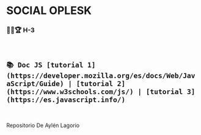 # SOCIAL OPLESK
### 🏴‍☠🏆 H-3 

<br/>


``
📚 Doc JS [tutorial 1](https://developer.mozilla.org/es/docs/Web/JavaScript/Guide) | [tutorial 2](https://www.w3schools.com/js/) | [tutorial 3](https://es.javascript.info/)
``
---
<br/>

Repositorio De Aylén Lagorio

